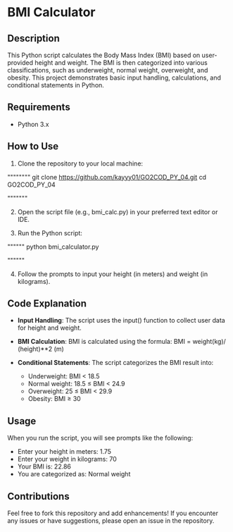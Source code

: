 # BMI Calculator

## Description
This Python script calculates the Body Mass Index (BMI) based on user-provided height and weight. 
The BMI is then categorized into various classifications, such as underweight, normal weight, overweight, and obesity. 
This project demonstrates basic input handling, calculations, and conditional statements in Python.

## Requirements
- Python 3.x

## How to Use
1. Clone the repository to your local machine:

  """"""""
   git clone https://github.com/kayyy01/GO2COD_PY_04.git
   cd GO2COD_PY_04
   
   """""""

2. Open the script file (e.g., bmi_calc.py) in your preferred text editor or IDE.

3. Run the Python script:

""""""
   python bmi_calculator.py
   
""""""

4. Follow the prompts to input your height (in meters) and weight (in kilograms).

## Code Explanation
- **Input Handling**: The script uses the input() function to collect user data for height and weight.
- **BMI Calculation**: BMI is calculated using the formula:
    BMI = weight(kg)/ (height)**2 (m)


- **Conditional Statements**: The script categorizes the BMI result into:
  - Underweight: BMI < 18.5
  - Normal weight: 18.5 ≤ BMI < 24.9
  - Overweight: 25 ≤ BMI < 29.9
  - Obesity: BMI ≥ 30

## Usage
When you run the script, you will see prompts like the following:


- Enter your height in meters: 1.75
- Enter your weight in kilograms: 70
- Your BMI is: 22.86
- You are categorized as: Normal weight


## Contributions
Feel free to fork this repository and add enhancements! If you encounter any issues or have suggestions, please open an issue in the repository.



